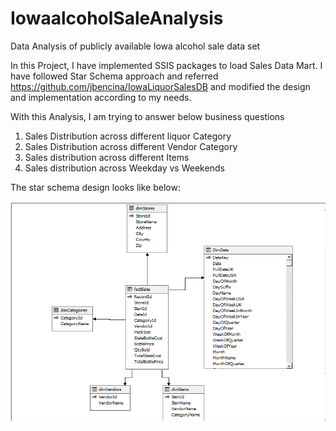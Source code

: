 # IowaalcoholSaleAnalysis
Data Analysis of publicly available Iowa alcohol sale data set 

In this Project, I have implemented SSIS packages to load Sales Data Mart. I have followed Star Schema approach and referred https://github.com/jbencina/IowaLiquorSalesDB and modified the design and implementation according to my needs.

With this Analysis, I am trying to answer below business questions

1. Sales Distribution across different liquor Category
2. Sales Distribution across different Vendor Category
3. Sales distribution across different Items
4. Sales distribution across Weekday vs Weekends

The star schema design looks like below:

![Alt text](https://github.com/bhamur/IowaalcoholSaleAnalysis/blob/master/Star_Schema_Design.PNG "Star Schema Design")
